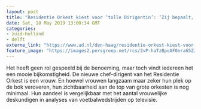 ```yaml
---
layout: post
title: "Residentie Orkest kiest voor ‘tolle Dirigentin’: ‘Zij bepaalt, maar dat doet ze op charmante wijze’"
date: Sat, 18 May 2019 13:00:34 GMT
categories: 
- zuid-holland 
- delft 
externe_link: "https://www.ad.nl/den-haag/residentie-orkest-kiest-voor-tolle-dirigentin-zij-bepaalt-maar-dat-doet-ze-op-charmante-wijze~a260a5eb/"
feature_image: "https://images2.persgroep.net/rcs/2vP-haTzBpoAF0nra65ZJZJLai4/diocontent/148251002/_fitwidth/400/?appId=21791a8992982cd8da851550a453bd7f&quality=0.7"
---
```


Het heeft geen rol gespeeld bij de benoeming, maar toch vindt iedereen het een mooie bijkomstigheid. De nieuwe chef-dirigent van het Residentie Orkest is een vrouw. En hoewel vrouwen langzaam maar zeker hun plek op de bok veroveren, hun zichtbaarheid aan de top van grote orkesten is nog minimaal. Hun aandeel is vergelijkbaar met het aantal vrouwelijke deskundigen in analyses van voetbalwedstrijden op televisie.
